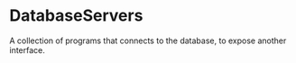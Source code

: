 DatabaseServers
===============
A collection of programs that connects to the database, to expose another interface.

